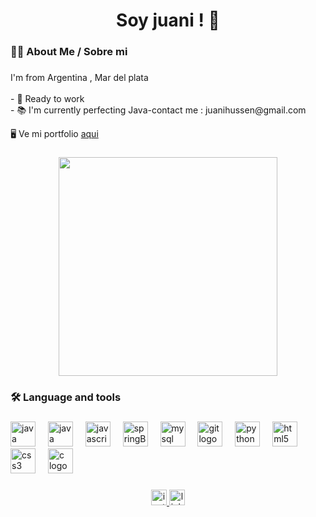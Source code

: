 <h1 align="center">Soy juani  ! 👋</h1>

###

<h3 align="left">👩‍💻  About Me / Sobre mi</h3>

###

<p align="left">I'm from Argentina , Mar del plata <br><br>- 🔭 Ready to work<br>- 📚 I'm currently perfecting  Java<be>-contact me : juanihussen@gmail.com</p>

🖥️  Ve mi portfolio [aqui](https://juanihussen.github.io/Portfolio/)

###

<div align="center">
  <img height="350" src="https://media0.giphy.com/media/qgQUggAC3Pfv687qPC/giphy.gif"  />
</div>

###

<h3 align="left">🛠 Language and tools</h3>

###

<div align="left">
  <img src="https://e0.pxfuel.com/wallpapers/411/344/desktop-wallpaper-black-java-for-tech-java-programming.jpg" height="40" alt="java logo" />
  <img width="12" />
  <img src="https://img.icons8.com/?size=512&id=90519&format=png" height="40" alt="java logo" />
  <img width="12" />
  <img src="https://cdn.jsdelivr.net/gh/devicons/devicon/icons/javascript/javascript-original.svg" height="40" alt="javascript logo"  />
  <img width="12" />
  <img src="https://w7.pngwing.com/pngs/18/497/png-transparent-black-and-blue-atom-icon-screenshot-react-javascript-responsive-web-design-github-angularjs-github-logo-electric-blue-signage.png" height="40" alt="springBoot logo"  />
  <img width="12" />
  <img src="https://cdn.jsdelivr.net/gh/devicons/devicon/icons/mysql/mysql-original.svg" height="40" alt="mysql logo"  />
  <img width="12" />
  <img src="https://cdn.jsdelivr.net/gh/devicons/devicon/icons/git/git-original.svg" height="40" alt="git logo"  />
  <img width="12" />
  <img src="https://cdn.jsdelivr.net/gh/devicons/devicon/icons/python/python-original.svg" height="40" alt="python logo"  />
  <img width="12" />
  <img src="https://cdn.jsdelivr.net/gh/devicons/devicon/icons/html5/html5-original.svg" height="40" alt="html5 logo"  />
  <img width="12" />
  <img src="https://cdn.jsdelivr.net/gh/devicons/devicon/icons/css3/css3-original.svg" height="40" alt="css3 logo"  />
  <img width="12" />
  
  
  <img src="https://cdn.jsdelivr.net/gh/devicons/devicon/icons/c/c-original.svg" height="40" alt="c logo"  />
  <img width="12" />
  
  
</div>

###


<div align="center">
  <a href="https://www.instagram.com/juanihussen/" target="_blank">
    <img src="https://img.shields.io/static/v1?message=Instagram&logo=instagram&label=&color=E4405F&logoColor=white&labelColor=&style=for-the-badge" height="25" alt="instagram logo"  />
  </a>
  <a href="https://www.linkedin.com/in/juan-hussen-7bba50248/" target="_blank">
    <img src="https://img.shields.io/static/v1?message=LinkedIn&logo=linkedin&label=&color=0077B5&logoColor=white&labelColor=&style=for-the-badge" height="25" alt="linkedin logo"  />
  </a>
</div>

###
